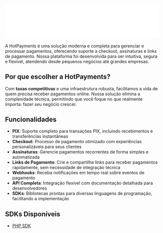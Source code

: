![HotPayments Logo](https://github.com/HotPayments/.github/blob/main/arts/logo.png?raw=true)

A HotPayments é uma solução moderna e completa para gerenciar e processar pagamentos, oferecendo suporte a checkout, assinaturas e links de pagamento. Nossa plataforma foi desenvolvida para ser intuitiva, segura e flexível, atendendo desde pequenos negócios até grandes empresas.

## Por que escolher a HotPayments?

Com **taxas competitivas** e uma infraestrutura robusta, facilitamos a vida de quem precisa receber pagamentos online. Nossa solução elimina a complexidade técnica, permitindo que você foque no que realmente importa: fazer seu negócio crescer.

## Funcionalidades

- **PIX**: Suporte completo para transações PIX, incluindo recebimentos e transferências instantâneas
- **Checkout**: Processo de pagamento otimizado com experiências personalizáveis para seus clientes
- **Assinaturas**: Gerencie pagamentos recorrentes de forma simples e automatizada
- **Links de Pagamento**: Crie e compartilhe links para receber pagamentos rapidamente, sem necessidade de integração técnica
- **Webhooks**: Receba notificações em tempo real sobre eventos de pagamento
- **API Completa**: Integração flexível com documentação detalhada para desenvolvedores
- **SDKs**: Bibliotecas prontas para diversas linguagens de programação, facilitando a implementação

## SDKs Disponíveis

- [PHP SDK](https://github.com/HotPayments/php-sdk)